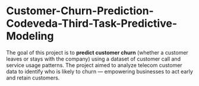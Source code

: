 # Customer-Churn-Prediction-Codeveda-Third-Task-Predictive-Modeling
The goal of this project is to **predict customer churn** (whether a customer leaves or stays with the company) using a dataset of customer call and service usage patterns. The project aimed to analyze telecom customer data to identify who is likely to churn — empowering businesses to act early and retain customers.
